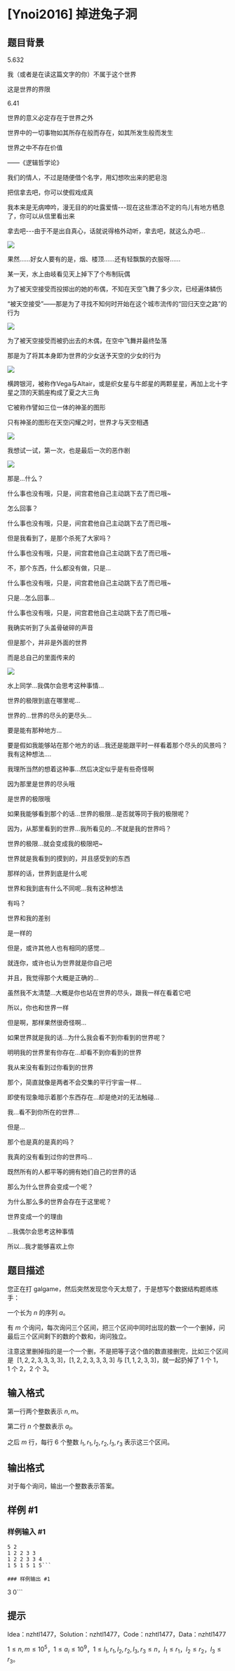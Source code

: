 # [Ynoi2016] 掉进兔子洞

## 题目背景

5.632

我（或者是在读这篇文字的你）不属于这个世界

这是世界的界限

6.41

世界的意义必定存在于世界之外

世界中的一切事物如其所存在般而存在，如其所发生般而发生

世界之中不存在价值

——《逻辑哲学论》

我们的情人，不过是随便借个名字，用幻想吹出来的肥皂泡

把信拿去吧，你可以使假戏成真

我本来是无病呻吟，漫无目的的吐露爱情---现在这些漂泊不定的鸟儿有地方栖息了，你可以从信里看出来

拿去吧---由于不是出自真心，话就说得格外动听，拿去吧，就这么办吧...

![](https://cdn.luogu.com.cn/upload/pic/21091.png)

果然……好女人要有的是，烟、楼顶……还有轻飘飘的衣服呀……

某一天，水上由岐看见天上掉下了个布制玩偶

为了被天空接受而投掷出的她的布偶，不知在天空飞舞了多少次，已经遍体鳞伤

“被天空接受”——那是为了寻找不知何时开始在这个城市流传的“回归天空之路”的行为

![](https://cdn.luogu.com.cn/upload/pic/21102.png)

为了被天空接受而被扔出去的木偶，在空中飞舞并最终坠落

那是为了将其本身即为世界的少女送予天空的少女的行为

![](https://cdn.luogu.com.cn/upload/pic/21093.png)

横跨银河，被称作Vega与Altair，或是织女星与牛郎星的两颗星星，再加上北十字星之顶的天鹅座构成了夏之大三角

它被称作譬如三位一体的神圣的图形

只有神圣的图形在天空闪耀之时，世界才与天空相遇

![](https://cdn.luogu.com.cn/upload/pic/21094.png)

我想试一试，第一次，也是最后一次的恶作剧

![](https://cdn.luogu.com.cn/upload/pic/21095.png)

那是...什么？

什么事也没有哦，只是，间宫君他自己主动跳下去了而已哦~

怎么回事？

什么事也没有哦，只是，间宫君他自己主动跳下去了而已哦~

但是我看到了，是那个杀死了大家吗？

什么事也没有哦，只是，间宫君他自己主动跳下去了而已哦~

不，那个东西，什么都没有做，只是...

什么事也没有哦，只是，间宫君他自己主动跳下去了而已哦~

只是...怎么回事...

什么事也没有哦，只是，间宫君他自己主动跳下去了而已哦~

我确实听到了头盖骨破碎的声音

但是那个，并非是外面的世界

而是总自己的里面传来的

![](https://cdn.luogu.com.cn/upload/pic/21096.png)

水上同学...我偶尔会思考这种事情...

世界的极限到底在哪里呢...

世界的...世界的尽头的更尽头...

要是能有那种地方...

要是假如我能够站在那个地方的话...我还是能跟平时一样看着那个尽头的风景吗？我有这种想法....

我理所当然的想着这种事...然后决定似乎是有些奇怪啊

因为那里是世界的尽头哦

是世界的极限哦

如果我能够看到那个的话...世界的极限...是否就等同于我的极限呢？

因为，从那里看到的世界...我所看见的...不就是我的世界吗？

世界的极限...就会变成我的极限吧~

世界就是我看到的摸到的，并且感受到的东西

那样的话，世界到底是什么呢

世界和我到底有什么不同呢...我有这种想法

有吗？

世界和我的差别

是一样的

但是，或许其他人也有相同的感觉...

就连你，或许也认为世界就是你自己吧

并且，我觉得那个大概是正确的...

虽然我不太清楚...大概是你也站在世界的尽头，跟我一样在看着它吧

所以，你也和世界一样

但是啊，那样果然很奇怪啊...

如果世界就是我的话...为什么我会看不到你看到的世界呢？

明明我的世界里有你存在...却看不到你看到的世界

我从来没有看到过你看到的世界

那个，简直就像是两者不会交集的平行宇宙一样...

即使有现象暗示着那个东西存在...却是绝对的无法触碰...

我...看不到你所在的世界...

但是...

那个也是真的是真的吗？

我真的没有看到过你的世界吗...

既然所有的人都平等的拥有她们自己的世界的话

那么为什么世界会变成一个呢？

为什么那么多的世界会存在于这里呢？

世界变成一个的理由

...我偶尔会思考这种事情

所以...我才能够喜欢上你



## 题目描述

您正在打 galgame，然后突然发现您今天太颓了，于是想写个数据结构题练练手：

一个长为 $n$ 的序列 $a$。

有 $m$ 个询问，每次询问三个区间，把三个区间中同时出现的数一个一个删掉，问最后三个区间剩下的数的个数和，询问独立。

注意这里删掉指的是一个一个删，不是把等于这个值的数直接删完，比如三个区间是  $[1,2,2,3,3,3,3]$，$[1,2,2,3,3,3,3]$ 与 $[1,1,2,3,3]$，就一起扔掉了 $1$ 个 $1$，$1$ 个 $2$，$2$ 个 $3$。

## 输入格式

第一行两个整数表示 $n,m$。

第二行 $n$ 个整数表示 $a_i$。

之后 $m$ 行，每行 $6$ 个整数 $l_1,r_1,l_2,r_2,l_3,r_3$ 表示这三个区间。

## 输出格式

对于每个询问，输出一个整数表示答案。

## 样例 #1

### 样例输入 #1
```
5 2
1 2 2 3 3
1 2 2 3 3 4
1 5 1 5 1 5```

### 样例输出 #1

```
3
0```

## 提示

Idea：nzhtl1477，Solution：nzhtl1477，Code：nzhtl1477，Data：nzhtl1477

$1\leq n , m \leq 10^5$，$1 \leq a_i\leq 10^9$，$1\leq l_1,r_1,l_2,r_2,l_3,r_3\leq n$，$l_1\leq r_1$，$l_2\leq r_2$，$l_3\leq r_3$。
